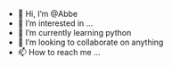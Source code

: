 - 👋 Hi, I’m @Abbe
- 👀 I’m interested in ...
- 🌱 I’m currently learning python
- 💞️ I’m looking to collaborate on anything
- 📫 How to reach me ...

<!---
Shunow/Shunow is a ✨ special ✨ repository because its `README.md` (this file) appears on your GitHub profile.
You can click the Preview link to take a look at your changes.
--->
